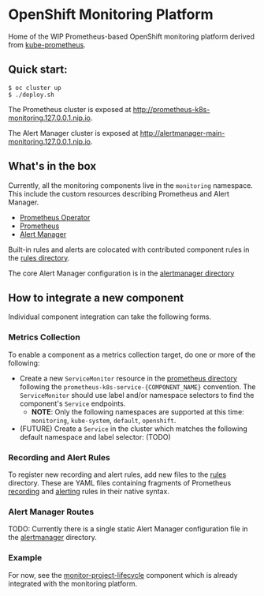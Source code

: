 OpenShift Monitoring Platform
====================

Home of the WIP Prometheus-based OpenShift monitoring platform derived from [kube-prometheus](https://github.com/coreos/prometheus-operator/tree/master/contrib/kube-prometheus).

## Quick start:

```
$ oc cluster up
$ ./deploy.sh
```

The Prometheus cluster is exposed at http://prometheus-k8s-monitoring.127.0.0.1.nip.io.

The Alert Manager cluster is exposed at http://alertmanager-main-monitoring.127.0.0.1.nip.io.


## What's in the box

Currently, all the monitoring components live in the `monitoring` namespace. This include the custom resources describing Prometheus and Alert Manager.

* [Prometheus Operator](files/manifests/prometheus-operator)
* [Prometheus](files/manifests/prometheus)
* [Alert Manager](files/manifests/alertmanager)

Built-in rules and alerts are colocated with contributed component rules in the [rules directory](files/assets/prometheus/rules).

The core Alert Manager configuration is in the [alertmanager directory](files/assets/alertmanager)

## How to integrate a new component

Individual component integration can take the following forms.

### Metrics Collection

To enable a component as a metrics collection target, do one or more of the following:

* Create a new `ServiceMonitor` resource in the [prometheus directory](files/manifests/prometheus) following the `prometheus-k8s-service-{COMPONENT_NAME}` convention. The `ServiceMonitor` should use label and/or namespace selectors to find the component's `Service` endpoints.
  * **NOTE**: Only the following namespaces are supported at this time: `monitoring`, `kube-system`, `default`, `openshift`.
* (FUTURE) Create a `Service` in the cluster which matches the following default namespace and label selector: (TODO)

### Recording and Alert Rules

To register new recording and alert rules, add new files to the [rules](files/assets/prometheus/rules) directory. These are YAML files containing fragments of Prometheus [recording](https://prometheus.io/docs/prometheus/latest/configuration/recording_rules/) and [alerting](https://prometheus.io/docs/prometheus/latest/configuration/alerting_rules/) rules in their native syntax.

### Alert Manager Routes

TODO: Currently there is a single static Alert Manager configuration file in the [alertmanager](files/assets/alertmanager) directory.

### Example

For now, see the [monitor-project-lifecycle](https://github.com/openshift/monitor-project-lifecycle) component which is already integrated with the monitoring platform.